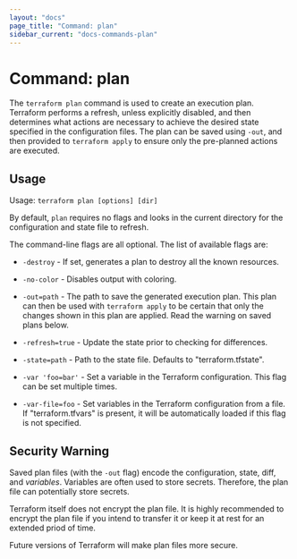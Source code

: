 ```yaml
---
layout: "docs"
page_title: "Command: plan"
sidebar_current: "docs-commands-plan"
---
```


# Command: plan

The `terraform plan` command is used to create an execution plan. Terraform
performs a refresh, unless explicitly disabled, and then determines what
actions are necessary to achieve the desired state specified in the
configuration files. The plan can be saved using `-out`, and then provided
to `terraform apply` to ensure only the pre-planned actions are executed.

## Usage

Usage: `terraform plan [options] [dir]`

By default, `plan` requires no flags and looks in the current directory
for the configuration and state file to refresh.

The command-line flags are all optional. The list of available flags are:

* `-destroy` - If set, generates a plan to destroy all the known resources.

* `-no-color` - Disables output with coloring.

* `-out=path` - The path to save the generated execution plan. This plan
  can then be used with `terraform apply` to be certain that only the
  changes shown in this plan are applied. Read the warning on saved
  plans below.

* `-refresh=true` - Update the state prior to checking for differences.

* `-state=path` - Path to the state file. Defaults to "terraform.tfstate".

* `-var 'foo=bar'` - Set a variable in the Terraform configuration. This
  flag can be set multiple times.

* `-var-file=foo` - Set variables in the Terraform configuration from
   a file. If "terraform.tfvars" is present, it will be automatically
   loaded if this flag is not specified.

## Security Warning

Saved plan files (with the `-out` flag) encode the configuration,
state, diff, and _variables_. Variables are often used to store secrets.
Therefore, the plan file can potentially store secrets.

Terraform itself does not encrypt the plan file. It is highly
recommended to encrypt the plan file if you intend to transfer it
or keep it at rest for an extended priod of time.

Future versions of Terraform will make plan files more
secure.
